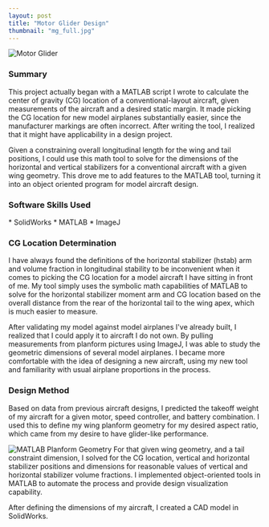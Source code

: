 ```yaml
---
layout: post
title: "Motor Glider Design"
thumbnail: "mg_full.jpg"
---
```

![Motor Glider]({{site.url}}/assets/projects/mg_full.jpg "Fixed wing aircraft")
<!--more-->
<h3>Summary</h3>
This project actually began with a MATLAB script I wrote to calculate the center of gravity (CG) location of a conventional-layout aircraft, given measurements of the aircraft and a desired static margin. It made picking the CG location for new model airplanes substantially easier, since the manufacturer markings are often incorrect. After writing the tool, I realized that it might have applicability in a design project.

Given a constraining overall longitudinal length for the wing and tail positions, I could use this math tool to solve for the dimensions of the horizontal and vertical stabilizers for a conventional aircraft with a given wing geometry. This drove me to add features to the MATLAB tool, turning it into an object oriented program for model aircraft design.

<h3>Software Skills Used</h3>
* SolidWorks
* MATLAB
* ImageJ

<h3>CG Location Determination</h3>
I have always found the definitions of the horizontal stabilizer (hstab) arm and volume fraction in longitudinal stability to be inconvenient when it comes to picking the CG location for a model aircraft I have sitting in front of me. My tool simply uses the symbolic math capabilities of MATLAB to solve for the horizontal stabilizer moment arm and CG location based on the overall distance from the rear of the horizontal tail to the wing apex, which is much easier to measure.

After validating my model against model airplanes I've already built, I realized that I could apply it to aircraft I do not own. By pulling measurements from planform pictures using ImageJ, I was able to study the geometric dimensions of several model airplanes. I became more comfortable with the idea of designing a new aircraft, using my new tool and familiarity with usual airplane proportions in the process.

<h3>Design Method</h3>
Based on data from previous aircraft designs, I predicted the takeoff weight of my aircraft for a given motor, speed controller, and battery combination. I used this to define my wing planform geometry for my desired aspect ratio, which came from my desire to have glider-like performance.

![MATLAB Planform Geometry]({{site.url}}/assets/projects/mg_matlab.png)
For that given wing geometry, and a tail constraint dimension, I solved for the CG location, vertical and horizontal stabilizer positions and dimensions for reasonable values of vertical and horizontal stabilizer volume fractions. I implemented object-oriented tools in MATLAB to automate the process and provide design visualization capability.

After defining the dimensions of my aircraft, I created a CAD model in SolidWorks.
